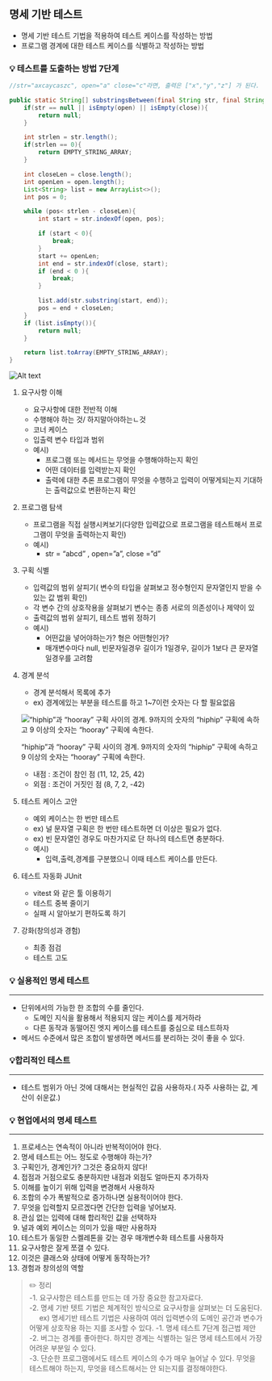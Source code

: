 ## 명세 기반 테스트

- 명세 기반 테스트 기법을 적용하여 테스트 케이스를 작성하는 방법
- 프로그램 경계에 대한 테스트 케이스를 식별하고 작성하는 방법
### 💡 테스트를 도출하는 방법 7단계

```java
//str="axcaycaszc", open="a" close="c"라면, 출력은 ["x","y","z"] 가 된다.

public static String[] substringsBetween(final String str, final String open,final String close){
    if(str == null || isEmpty(open) || isEmpty(close)){
        return null;
    }

    int strlen = str.length();
    if(strlen == 0){
        return EMPTY_STRING_ARRAY;
    }

    int closeLen = close.length();
    int openLen = open.length();
    List<String> list = new ArrayList<>();
    int pos = 0;

    while (pos< strlen - closeLen){
        int start = str.indexOf(open, pos);

        if (start < 0){
            break;
        }
        start += openLen;
        int end = str.indexOf(close, start);
        if (end < 0 ){
            break;
        }

        list.add(str.substring(start, end));
        pos = end + closeLen;
    }
    if (list.isEmpty()){
        return null;
    }

    return list.toArray(EMPTY_STRING_ARRAY);
}
```

![Alt text](https://yihanseul.notion.site/image/https%3A%2F%2Fprod-files-secure.s3.us-west-2.amazonaws.com%2F20d85277-ace6-4709-86c2-ef3c2a5a1f27%2F5e27d33b-ae16-4e74-8ebc-a3159ccea305%2FUntitled.png?table=block&id=b81a6d9d-7f38-4217-8063-325b683b1479&spaceId=20d85277-ace6-4709-86c2-ef3c2a5a1f27&width=1230&userId=&cache=v2)

1. 요구사항 이해
    - 요구사항에 대한 전반적 이해
    - 수행해야 하는 것/ 하지말아야하는ㄴ것
    - 코너 케이스
    - 입출력 변수 타입과 범위
    - 예시)
        - 프로그램 또는 메서드는 무엇을 수행해야하는지 확인
        - 어떤 데이터를 입력받는지 확인
        - 출력에 대한 추론 프로그램이 무엇을 수행하고 입력이 어떻게되는지 기대하는 출력값으로 변환하는지 확인
2. 프로그램 탐색
    - 프로그램을 직접 실행시켜보기(다양한 입력값으로 프로그램을 테스트해서 프로그램이 무엇을 출력하는지 확인)
    - 예시)
        - str = “abcd” , open=”a”, close =”d”
3. 구획 식별
    - 입력값의 범위 살피기( 변수의 타입을 살펴보고 정수형인지 문자열인지 받을 수 있는 값 범위 확인)
    - 각 변수 간의 상호작용을 살펴보기 변수는 종종 서로의 의존성이나 제약이 있
    - 출력값의 범위 살피기, 테스트 범위 정하기
    - 예시)
        - 어떤값을 넣어야하는가? 형은 어떤형인가?
        - 매개변수마다 null, 빈문자일경우 길이가 1일경우, 길이가 1보다 큰 문자열일경우를 고려함
4. 경계 분석
    - 경계 분석해서 목록에 추가
    - ex) 경계에있는 부분을 테스트를 하고 1~7이런 숫자는 다 할 필요없음
    
    ![“hiphip”과 “hooray” 구획 사이의 경계. 9까지의 숫자의 “hiphip” 구획에 속하고 9 이상의 숫자는 “hooray” 구획에 속한다.](https://yihanseul.notion.site/image/https%3A%2F%2Fprod-files-secure.s3.us-west-2.amazonaws.com%2F20d85277-ace6-4709-86c2-ef3c2a5a1f27%2F6166a881-8e6e-4974-bc20-3994efffb378%2FUntitled.png?table=block&id=4ae6dff8-0203-44ae-b47e-751a1d274538&spaceId=20d85277-ace6-4709-86c2-ef3c2a5a1f27&width=610&userId=&cache=v2)
    
    “hiphip”과 “hooray” 구획 사이의 경계. 9까지의 숫자의 “hiphip” 구획에 속하고 9 이상의 숫자는 “hooray” 구획에 속한다.
    
    - 내점 : 조건이 참인 점 (11, 12, 25, 42)
    - 외점 : 조건이 거짓인 점 (8, 7, 2, -42)
5. 테스트 케이스 고안
    - 예외 케이스는 한 번만 테스트
    - ex) 널 문자열 구획은 한 번만 테스트하면 더 이상은 필요가 없다.
    - ex) 빈 문자열인 경우도 마찬가지로 단 하나의 테스트면 충분하다.
    - 예시)
        - 입력,출력,경계를 구분했으니 이때 테스트 케이스를 만든다.
6. 테스트 자동화 JUnit
    - vitest 와 같은 툴 이용하기
    - 테스트 중복 줄이기
    - 실패 시 알아보기 편하도록 하기
7. 강화(창의성과 경험)
    - 최종 점검
    - 테스트 고도

### 💡 실용적인 명세 테스트
---

- 단위에서의 가능한 한 조합의 수를 줄인다.
    - 도메인 지식을 활용해서 적용되지 않는 케이스를 제거하라
    - 다른 동작과 동떨어진 엣지 케이스를 테스트를 중심으로 테스트하자
- 메서드 수준에서 많은 조합이 발생하면 메서드를 분리하는 것이 좋을 수 있다.

### 💡합리적인 테스트
---

- 테스트 범위가 아닌 것에 대해서는 현실적인 값음 사용하자.( 자주 사용하는 값, 계산이 쉬운값.)

### 💡 현업에서의 명세 테스트
---

1. 프로세스는 연속적이 아니라 반복적이어야 한다.
2. 명세 테스트는 어느 정도로 수행해야 하는가?
3. 구획인가, 경계인가? 그것은 중요하지 않다!
4. 접점과 거점으로도 충분하지만 내점과 외점도 얼마든지 추가하자
5. 이해를 높이기 위해 입력을 변경해서 사용하자
6. 조합의 수가 폭발적으로 증가하나면 실용적이어야 한다.
7. 무엇을 입력할지 모르겠다면 간단한 입력을 넣어보자.
8. 관심 없는 입력에 대해 합리적인 값을 선택하자
9. 널과 예외 케이스는 의미가 있을 때만 사용하자
10. 테스트가 동일한 스켈레톤을 갖는 경우 매개변수화 테스트를 사용하자
11. 요구사항은 잘게 쪼갤 수 있다.
12. 이것은 클래스와 상태에 어떻게 동작하는가?
13. 경험과 창의성의 역할


> ✏️ 정리<br>
-1. 요구사항은 테스트를 만드는 데 가장 중요한 참고자료다.<br>
-2. 명세 기반 텟트 기법은 체계적인 방식으로 요구사항을 살펴보는 더 도움된다.<br>
    &nbsp;&nbsp;&nbsp;&nbsp;&nbsp;ex) 명세기반 테스트 기법은 사용하여 여러 입력변수의 도메인 공간과 변수가 어떻게 상호작용 하는 지를 조사할 수 있다.
-1. 명세 테스트 7단계 접근법 제안<br>
-2. 버그는 경계를 좋아한다. 하지만 경계는 식별하는 일은 명세 테스트에서 가장 어려운 부분일 수 있다.<br>
-3. 단순한 프로그램에서도 테스트 케이스의 수가 매우 늘어날 수 있다. 무엇을 테스트해야 하는지, 무엇을 테스트해서는 안 되는지를 결정해야한다.

</aside>